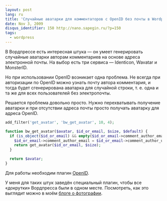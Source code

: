 ```yaml
---
layout: post
lang: ru
title: 'Случайные аватарки для комментаторов с OpenID без почты в Wordpress'
date: Nov 3, 2009
disqus_identifier: 150 http://nano.sapegin.ru/?p=150
tags:
  - wordpress
---
```


В Вордпрессе есть интересная штука — он умеет генерировать случайные аватарки авторам комментариев на основе адреса электронной почты. На выбор есть три сервиса — Identicon, Wavatar и MonsterID.

Но при использовании OpenID возникает одна проблема. Не всегда при авторизации по OpenID можно узнать почту автора комментария, и тогда будет сгенерирована аватарка для случайной строки, т. е. одна и та же для всех пользователей без электропочты.

Решается проблема довольно просто. Нужно перехватывать получение аватарки и при отсутствии адреса почты просто получать аватарку для адреса OpenID.

```php
add_filter('get_avatar', 'bw_get_avatar', 10, 4);

function bw_get_avatar($avatar, $id_or_email, $size, $default) {
  if (is_object($id_or_email) && empty($id_or_email->comment_author_email)) {
    $id_or_email->comment_author_email = $id_or_email->comment_author_url;
    return get_avatar($id_or_email, $size);
  }

  return $avatar;
}
```

Для работы необходим плагин [OpenID](http://wordpress.org/extend/plugins/openid/).

У меня для таких штук заведён специальный плагин, чтобы все «докрутки» Вордпресса были в одном месте. Посмотреть, как это выглядит можно в моём [блоге о фотографии](http://birdwatcher.ru/entry/3967#comments).
